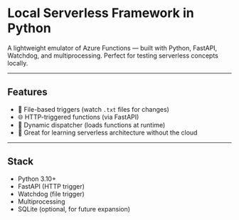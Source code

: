 # Local Serverless Framework in Python

A lightweight emulator of Azure Functions — built with Python, FastAPI, Watchdog, and multiprocessing. Perfect for testing serverless concepts locally.

---

## Features

- 🧩 File-based triggers (watch `.txt` files for changes)
- 🌐 HTTP-triggered functions (via FastAPI)
- 🔄 Dynamic dispatcher (loads functions at runtime)
- 🧠 Great for learning serverless architecture without the cloud

---

## Stack

- Python 3.10+
- FastAPI (HTTP trigger)
- Watchdog (file trigger)
- Multiprocessing
- SQLite (optional, for future expansion)
